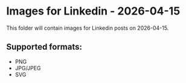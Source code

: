 # Images for Linkedin - 2026-04-15

This folder will contain images for Linkedin posts on 2026-04-15.

## Supported formats:
- PNG
- JPG/JPEG
- SVG
